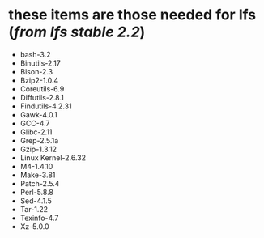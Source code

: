 # these items are those needed for lfs (*from lfs stable 2.2*)

* bash-3.2
* Binutils-2.17 
* Bison-2.3
* Bzip2-1.0.4
* Coreutils-6.9
* Diffutils-2.8.1
* Findutils-4.2.31
* Gawk-4.0.1
* GCC-4.7
* Glibc-2.11
* Grep-2.5.1a
* Gzip-1.3.12
* Linux Kernel-2.6.32
* M4-1.4.10
* Make-3.81
* Patch-2.5.4
* Perl-5.8.8
* Sed-4.1.5
* Tar-1.22
* Texinfo-4.7
* Xz-5.0.0
